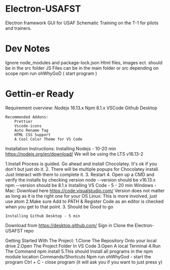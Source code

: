 # Electron-USAFST
Electron framework GUI for USAF Schematic Training on the T-1 for pilots and trainers.

# Dev Notes
Ignore node_modules and package-lock.json
Html files, images ect. should be in the src folder
JS Files can be in the main folder or src depending on scope
npm run ohWhyGoD ( start program )

# Gettin-er Ready
Requirement overview:
Nodejs 16.13.x
Npm 8.1.x
VSCode 
Github Desktop

    Recommended Addons:
        Prettier
        Vscode-icons
        Auto Rename Tag
        HTML CSS Support
        A Cool Color Theme for VS Code

Installation Instructions:
    Installing Nodejs - 10-20 min
        https://nodejs.org/en/download/
        We will be using the LTS v16.13-2

1.Install Process is guided. Go ahead and install Chocolatey. It's ok if you don't but just do it.
2. There will be multiple popups for Chocolatey install. Just Interact with them to complete it.
3. Restart
4. Open up a CMD and verify the installs by checking version
node --version should be v16.13.x
npm --version should be 8.1.x
    Installing VS Code - 5 - 20 min
        Windows - Mac: 
Download here https://code.visualstudio.com/ Version does not matter as long as it is the right one for your OS
        Linux:
            This is more involved, just use atom
2.Make sure Add to PATH & Register Code as an editor is checked when you get   to that point.
3. Should be Good to go

    Installing Github Desktop - 5 min
Download from https://desktop.github.com/
Sign in
Clone the Electron-USAFST repo

Getting Started With The Project:
1.Clone The Repository Onto your local drive
2.Open The Project Folder In VS Code
3.Open A local Terminal
4.Run The Command npm install
5.This should Install all programs in the npm module location
Commands/Shortcuts
Npm run ohWhyGod - start the program
Ctrl + C - close program (it will ask you if you want to just press y)

